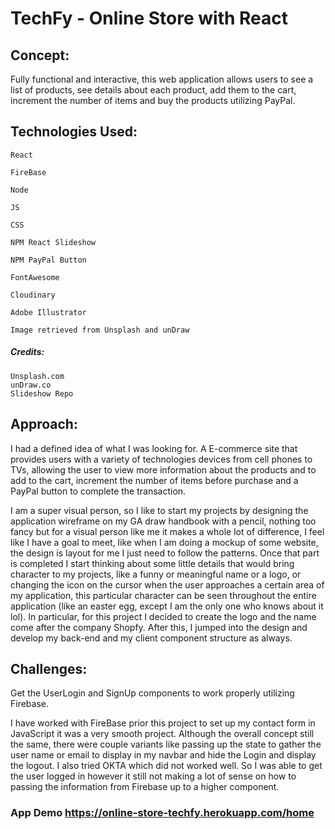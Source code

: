 # TechFy - Online Store with React

## Concept:

Fully functional and interactive, this web application allows users to see a list of products, see details about each product, add them to the cart, increment the number of items and buy the products utilizing PayPal.

## Technologies Used:

    React

    FireBase

    Node

    JS

    CSS

    NPM React Slideshow

    NPM PayPal Button

    FontAwesome

    Cloudinary

    Adobe Illustrator

    Image retrieved from Unsplash and unDraw

##### Credits:

    Unsplash.com
    unDraw.co
    Slideshow Repo

## Approach:

I had a defined idea of what I was looking for. A E-commerce site that provides users with a variety of technologies devices from cell phones to TVs, allowing the user to view more information about the products and to add to the cart, increment the number of items before purchase and a PayPal button to complete the transaction.

I am a super visual person, so I like to start my projects by designing the application wireframe on my GA draw handbook with a pencil, nothing too fancy but for a visual person like me it makes a whole lot of difference, I feel like I have a goal to meet, like when I am doing a mockup of some website, the design is layout for me I just need to follow the patterns. Once that part is completed I start thinking about some little details that would bring character to my projects, like a funny or meaningful name or a logo, or changing the icon on the cursor when the user approaches a certain area of my application, this particular character can be seen throughout the entire application (like an easter egg, except I am the only one who knows about it lol). In particular, for this project I decided to create the logo and the name come after the company Shopfy. After this, I jumped into the design and develop my back-end and my client component structure as always.

## Challenges:

Get the UserLogin and SignUp components to work properly utilizing Firebase.

I have worked with FireBase prior this project to set up my contact form in JavaScript it was a very smooth project. Although the overall concept still the same, there were couple variants like passing up the state to gather the user name or email to display in my navbar and hide the Login and display the logout. I also tried OKTA which did not worked well. So I was able to get the user logged in however it still not making a lot of sense on how to passing the information from Firebase up to a higher component.

### App Demo https://online-store-techfy.herokuapp.com/home
